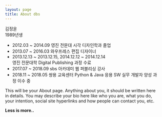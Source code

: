 ```yaml
---
layout: page
title: About dbs
---
```


김정윤  
1989년생

- 2012.03 ~ 2014.09 영진 전문대 시각 디자인학과 졸업
- 2013.07 ~ 2016.03 와우프레스 편집 디자이너
- 2013.12.13 ~ 2013.12.15, 2014.12.12 ~ 2014.12.14  
영진 전문대학 Digital Publishing 과정 수료 
- 2017.07 ~ 2018.09 sbs 아카데미 웹 퍼블리싱 강사
- 2018.11 ~ 2018.05 쌍용 교육센터 Python & Java 응용 SW 실무 개발자 양성 과정 이수 중

This will be your About page. Anything about you, it should be written here in details. You may describe your bio here like who you are, what you do, your intention, social site hyperlinks and how people can contact you, etc.

**Less is more..**
